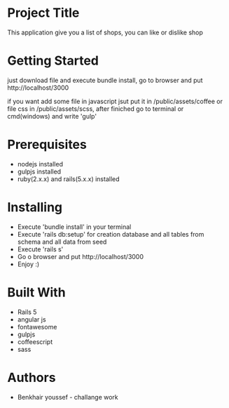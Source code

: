 # Project Title

This application give you a list of shops, you can like or dislike shop

# Getting Started

just download file and execute bundle install, go to browser and put http://localhost/3000

if you want add some file in javascript jsut put it in /public/assets/coffee or file css in /public/assets/scss,
after finiched go to terminal or cmd(windows) and write 'gulp'

# Prerequisites

- nodejs installed
- gulpjs installed
- ruby(2.x.x) and rails(5.x.x) installed

# Installing

- Execute 'bundle install' in your terminal
- Execute 'rails db:setup' for creation database and all tables from schema and all data from seed
- Execute 'rails s'
- Go o browser and put http://localhost/3000
- Enjoy :)

# Built With

- Rails 5
- angular js
- fontawesome
- gulpjs
- coffeescript
- sass

# Authors

- Benkhair youssef - challange work
